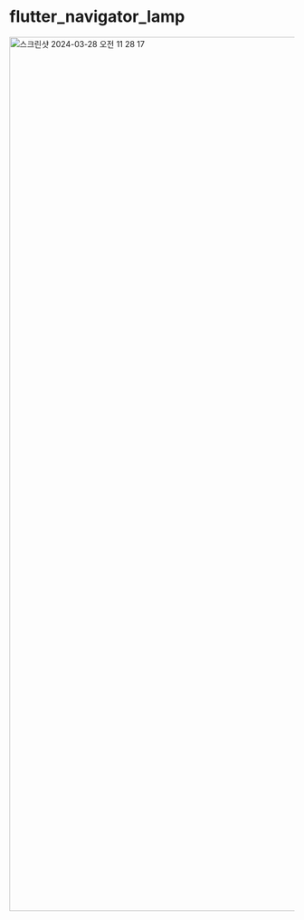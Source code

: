 # flutter_navigator_lamp

<img width="1543" alt="스크린샷 2024-03-28 오전 11 28 17" src="https://github.com/ssujjy/flutter_navigator_lamp/assets/132913985/55af2335-7a95-4a24-a25a-472a82705d5b">

